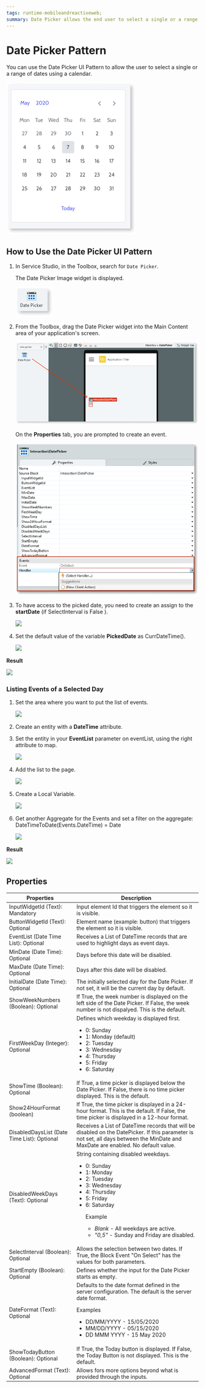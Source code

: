 ```yaml
---
tags: runtime-mobileandreactiveweb;  
summary: Date Picker allows the end user to select a single or a range of dates using a calendar.
---
```


# Date Picker Pattern

You can use the Date Picker UI Pattern to allow the user to select a single or a range of dates using a calendar.

![](images/datepicker-image-13.png) 
<!-- The Date Picker pattern provides you with a date and time picker with a flat UI to display inline on the screen. It can receive lists of dates with events and it enables you have a selection within a range of days. The Date Picker was created using the [Pikaday.js
library](https://github.com/dbushell/Pikaday/blob/master/README.md "https://github.com/dbushell/Pikaday/blob/master/README.md").

You can use this pattern to display a list of elements side by side, with a different number of items per row on different devices.-->

## How to Use the Date Picker UI Pattern

<!--Use static data or a **List** widget inside this block to display items in a gallery pattern.-->

1. In Service Studio, in the Toolbox, search for `Date Picker`.

    The Date Picker Image widget is displayed.

    ![](<images/datepicker-image-2.png>)

1. From the Toolbox, drag the Date Picker widget into the Main Content area of your application's screen.

    ![](<images/datepicker-image-1.png>)
    
    On the **Properties** tab, you are prompted to create an event.
    
    ![](<images/datepicker-image-3.png>)
      
1. To have access to the picked date, you need to create an assign to the
**startDate** (if SelectInterval is False ).

    ![](images/datepicker_create_an_event.png?width=500)

1. Set the default value of the variable **PickedDate** as CurrDateTime().

    ![](images/datepicker_start.png)

**Result**

![](images/datepicker_BasicExample.gif)

### Listing Events of a Selected Day

1. Set the area where you want to put the list of events.

    ![](images/add_new_date.png)

1. Create an entity with a **DateTime** attribute.

1. Set the entity in your **EventList** parameter on eventList, using the
right attribute to map.

    ![](images/interaction_datepicker.png)  

1. Add the list to the page.

    ![](images/date_time.png)  

1. Create a Local Variable.

    ![](images/date_local_variable.png)  

1. Get another Aggregate for the Events and set a filter on the aggregate:  
DateTimeToDate(Events.DateTime) = Date

    ![](images/datepicker_filter.png)

**Result**

![](images/datepicker_Profit.gif) 

## Properties

| **Properties** |  **Description** |
|---|---|
| InputWidgetId (Text): Mandatory  | Input element Id that triggers the element so it is visible.  |
| ButtonWidgetId (Text): Optional  |  Element name (example: button) that  triggers the element so it is visible. | 
| EventList (Date Time List): Optional  |  Receives a List of DateTime records that are used to highlight days as event days. |  
| MinDate (Date Time): Optional  |  Days before this date will be disabled. |  
| MaxDate (Date Time): Optional  |  Days after this date will be disabled.  |   
| InitialDate (Date Time): Optional |  The initially selected day for the Date Picker. If not set, it will be the current day by default.  | 
| ShowWeekNumbers (Boolean): Optional  | If True, the week number is displayed on the left side of the Date Picker. If False, the week number is not dispalyed. This is the default. |  
| FirstWeekDay (Integer): Optional  |  Defines which weekday is displayed first.<p><ul><li>0: Sunday</li> <li>1: Monday (default)</li><li>2: Tuesday</li> <li>3: Wednesday</li><li>4: Thursday</li><li>5: Friday</li><li>6: Saturday</li> | 
| ShowTime (Boolean): Optional  | If True, a time picker is displayed below the Date Picker. If False, there is no time picker displayed. This is the default. |   
| Show24HourFormat (boolean) | If True, the time picker is displayed in a 24-hour format. This is the default. If False, the time picker is displayed in a 12-hour format. |  
| DisabledDaysList (Date Time List): Optional  |  Receives a List of DateTime records that will be disabled on the DatePicker. If this parameter is not set, all days between the MinDate and MaxDate are enabled. No default value.  |  
| DisabledWeekDays (Text): Optional  |  String containing disabled weekdays.<p><ul><li>0: Sunday </li><li>1: Monday </li><li>2: Tuesday </li><li>3: Wednesday </li><li>4: Thursday</li><li> 5: Friday </li><li>6: Saturday </li><p>Example </p><ul><li>_Blank_ - All weekdays are active. </li><li>_"0,5"_ - Sunday and Friday are disabled.</li></ul> | 
| SelectInterval (Boolean): Optional |  Allows the selection between two dates. If True, the Block Event "On Select" has the values for both parameters.  |   
| StartEmpty (Boolean): Optional |  Defines whether the input for the Date Picker starts as empty.   | 
| DateFormat (Text): Optional| Defaults to the date format defined in the server configuration. The default is the server date format. <p>Examples</p><ul><li>DD/MM/YYYY - 15/05/2020 </li> <li>MM/DD/YYYY - 05/15/2020</li><li>DD MMM YYYY - 15 May 2020</li></ul> |
|ShowTodayButton (Boolean): Optional | If True, the Today button is displayed. If False, the Today Button is not displayed. This is the default. |
|AdvancedFormat (Text): Optional | Allows fors more options beyond what is provided through the inputs. |
